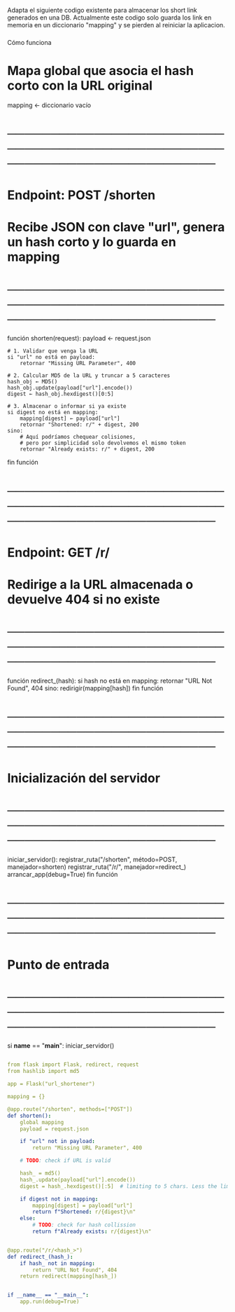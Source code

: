 
Adapta el siguiente codigo existente para almacenar los short link generados en una DB.
Actualmente este codigo solo guarda los link en memoria en un diccionario "mapping" y se pierden al reiniciar la aplicacion.

### 
Cómo funciona

# Mapa global que asocia el hash corto con la URL original
mapping ← diccionario vacío

# ──────────────────────────────────────────────────────────────────────────
# Endpoint: POST /shorten
# Recibe JSON con clave "url", genera un hash corto y lo guarda en mapping
# ──────────────────────────────────────────────────────────────────────────
función shorten(request):
    payload ← request.json

    # 1. Validar que venga la URL
    si "url" no está en payload:
        retornar "Missing URL Parameter", 400

    # 2. Calcular MD5 de la URL y truncar a 5 caracteres
    hash_obj ← MD5()
    hash_obj.update(payload["url"].encode())
    digest ← hash_obj.hexdigest()[0:5]

    # 3. Almacenar o informar si ya existe
    si digest no está en mapping:
        mapping[digest] ← payload["url"]
        retornar "Shortened: r/" + digest, 200
    sino:
        # Aquí podríamos chequear colisiones, 
        # pero por simplicidad solo devolvemos el mismo token
        retornar "Already exists: r/" + digest, 200
fin función

# ──────────────────────────────────────────────────────────────────────────
# Endpoint: GET /r/<hash>
# Redirige a la URL almacenada o devuelve 404 si no existe
# ──────────────────────────────────────────────────────────────────────────
función redirect_(hash):
    si hash no está en mapping:
        retornar "URL Not Found", 404
    sino:
        redirigir(mapping[hash])
fin función

# ──────────────────────────────────────────────────────────────────────────
# Inicialización del servidor
# ──────────────────────────────────────────────────────────────────────────
iniciar_servidor():
    registrar_ruta("/shorten", método=POST, manejador=shorten)
    registrar_ruta("/r/<hash>", manejador=redirect_)
    arrancar_app(debug=True)
fin función

# ──────────────────────────────────────────────────────────────────────────
# Punto de entrada
# ──────────────────────────────────────────────────────────────────────────
si __name__ == "__main__":
    iniciar_servidor()

```yaml

from flask import Flask, redirect, request
from hashlib import md5

app = Flask("url_shortener")

mapping = {}

@app.route("/shorten", methods=["POST"])
def shorten():
    global mapping
    payload = request.json

    if "url" not in payload:
        return "Missing URL Parameter", 400

    # TODO: check if URL is valid

    hash_ = md5()
    hash_.update(payload["url"].encode())
    digest = hash_.hexdigest()[:5]  # limiting to 5 chars. Less the limit more the chances of collission

    if digest not in mapping:
        mapping[digest] = payload["url"]
        return f"Shortened: r/{digest}\n"
    else:
        # TODO: check for hash collission
        return f"Already exists: r/{digest}\n"


@app.route("/r/<hash_>")
def redirect_(hash_):
    if hash_ not in mapping:
        return "URL Not Found", 404
    return redirect(mapping[hash_])


if __name__ == "__main__":
    app.run(debug=True)

```